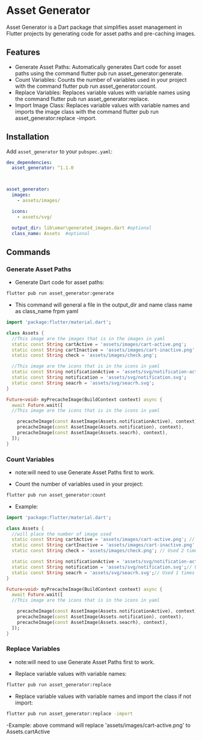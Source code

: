 # Asset Generator

Asset Generator is a Dart package that simplifies asset management in Flutter projects by generating code for asset paths and pre-caching images.

## Features

- Generate Asset Paths: Automatically generates Dart code for asset paths using the command flutter pub run asset_generator:generate.
- Count Variables: Counts the number of variables used in your project with the command flutter pub run asset_generator:count.
- Replace Variables: Replaces variable values with variable names using the command flutter pub run asset_generator:replace.
- Import Image Class: Replaces variable values with variable names and imports the image class  with the command flutter pub run asset_generator:replace -import.

## Installation

Add `asset_generator` to your `pubspec.yaml`:

```yaml
dev_dependencies:
  asset_generator: ^1.1.0



asset_generator:
  images:
    - assets/images/

  icons:
    - assets/svg/

  output_dir: lib\omar\generated_images.dart #optional
  class_name: Assets  #optional
```

## Commands

### Generate Asset Paths

- Generate Dart code for asset paths:

```sh
flutter pub run asset_generator:generate
```

- This command will general a file in the output_dir and name class name as class_name frpm yaml
  
```dart
import 'package:flutter/material.dart';

class Assets {
  //This image are the images that is in the images in yaml 
  static const String cartActive = 'assets/images/cart-active.png'; 
  static const String cartInactive = 'assets/images/cart-inactive.png';
  static const String check = 'assets/images/check.png'; 

  //This image are the icons that is in the icons in yaml 
  static const String notificationActive = 'assets/svg/notification-active.svg';
  static const String notification = 'assets/svg/notification.svg';
  static const String seacrh = 'assets/svg/seacrh.svg';
}

Future<void> myPrecacheImage(BuildContext context) async {
  await Future.wait([
  //This image are the icons that is in the icons in yaml 

    precacheImage(const AssetImage(Assets.notificationActive), context),
    precacheImage(const AssetImage(Assets.notification), context),
    precacheImage(const AssetImage(Assets.seacrh), context),
  ]);
}
```


### Count Variables

- note:will need to use Generate Asset Paths first to work.
  
- Count the number of variables used in your project:

```sh
flutter pub run asset_generator:count
```

- Example:

```dart
import 'package:flutter/material.dart';

class Assets {
  //will place the number of image used
  static const String cartActive = 'assets/images/cart-active.png'; // Used 2 times
  static const String cartInactive = 'assets/images/cart-inactive.png';// Used 1 times
  static const String check = 'assets/images/check.png'; // Used 2 times

  static const String notificationActive = 'assets/svg/notification-active.svg';// Used 5 times
  static const String notification = 'assets/svg/notification.svg';// Used 0 times
  static const String seacrh = 'assets/svg/seacrh.svg';// Used 1 times
}

Future<void> myPrecacheImage(BuildContext context) async {
  await Future.wait([
  //This image are the icons that is in the icons in yaml 

    precacheImage(const AssetImage(Assets.notificationActive), context),
    precacheImage(const AssetImage(Assets.notification), context),
    precacheImage(const AssetImage(Assets.seacrh), context),
  ]);
}
```

### Replace Variables

- note:will need to use Generate Asset Paths first to work.

- Replace variable values with variable names:

```sh
flutter pub run asset_generator:replace
```

- Replace variable values with variable names and import the class if not import:

```sh
flutter pub run asset_generator:replace -import
```

-Example: above command will replace 'assets/images/cart-active.png' to Assets.cartActive
  